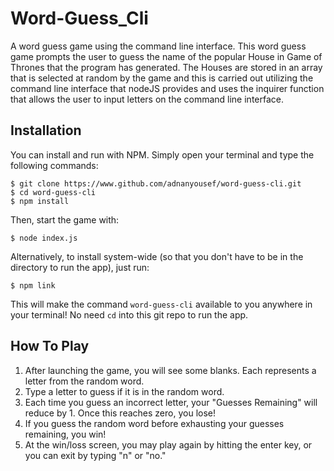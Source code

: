 # Word-Guess_Cli
A word guess game using the command line interface.
This word guess game prompts the user to guess the name of the popular House in Game of Thrones that the program has generated.
The Houses are stored in an array that is selected at random by the game and this is carried out utilizing the command line interface that nodeJS provides and uses the inquirer function that allows the user to input letters on the command line interface.

## Installation
You can install and run with NPM. Simply open your terminal and type the following commands:
```
$ git clone https://www.github.com/adnanyousef/word-guess-cli.git
$ cd word-guess-cli
$ npm install
```
Then, start the game with:
```
$ node index.js
```
Alternatively, to install system-wide (so that you don't have to be in the directory to run the app), just run:
```
$ npm link
```
This will make the command `word-guess-cli` available to you anywhere in your terminal! No need `cd` into this git repo to run the app.

## How To Play
1. After launching the game, you will see some blanks. Each represents a letter from the random word.
2. Type a letter to guess if it is in the random word.
3. Each time you guess an incorrect letter, your "Guesses Remaining" will reduce by 1. Once this reaches zero, you lose!
4. If you guess the random word before exhausting your guesses remaining, you win!
5. At the win/loss screen, you may play again by hitting the enter key, or you can exit by typing "n" or "no."